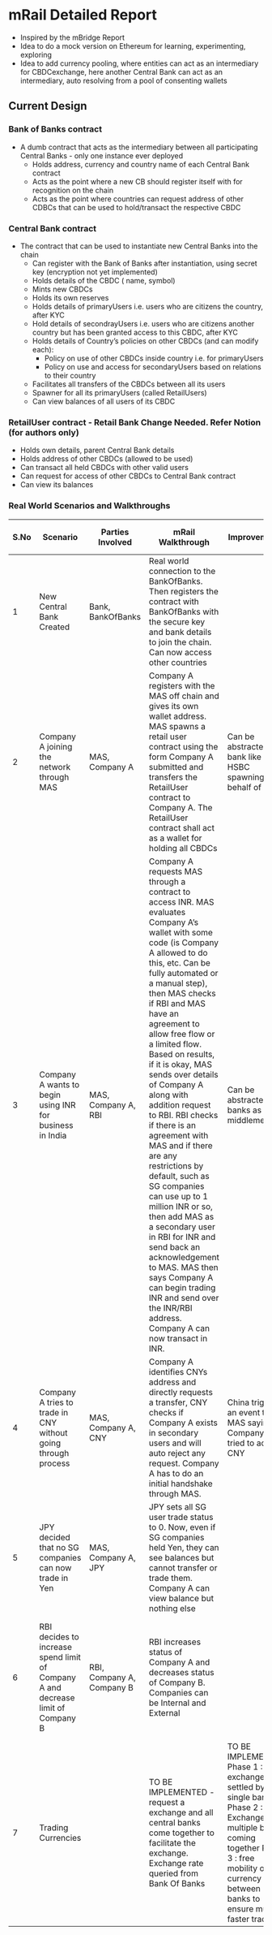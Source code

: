 # mRail Detailed Report

- Inspired by the mBridge Report
- Idea to do a mock version on Ethereum for learning, experimenting, exploring
- Idea to add currency pooling, where entities can act as an intermediary for CBDCexchange, here another Central Bank can act as an intermediary, auto resolving from a pool of consenting wallets

## Current Design

### Bank of Banks contract

- A dumb contract that acts as the intermediary between all participating Central Banks - only one instance ever deployed
    - Holds address, currency and country name of each Central Bank contract
    - Acts as the point where a new CB should register itself with for recognition on the chain
    - Acts as the point where countries can request address of other CDBCs that can be used to hold/transact the respective CBDC

### Central Bank contract

- The contract that can be used to instantiate new Central Banks into the chain
    - Can register with the Bank of Banks after instantiation, using secret key (encryption not yet implemented)
    - Holds details of the CBDC ( name, symbol)
    - Mints new CBDCs
    - Holds its own reserves
    - Holds details of primaryUsers i.e. users who are citizens the country, after KYC
    - Hold details of secondrayUsers i.e. users who are citizens another country but has been granted access to this CBDC, after KYC
    - Holds details of Country’s policies on other  CBDCs (and can modify each):
        - Policy on use of other CBDCs inside country i.e. for primaryUsers
        - Policy on use and access for secondaryUsers based on relations to their country
    - Facilitates all transfers of the CBDCs between all its users
    - Spawner for all its primaryUsers (called RetailUsers)
    - Can view balances of all users of its CBDC

### RetailUser contract - Retail Bank Change Needed. Refer Notion (for authors only)

- Holds own details, parent Central Bank details
- Holds address of other CBDCs (allowed to be used)
- Can transact all held CBDCs with other valid users
- Can request for access of other CBDCs to Central Bank contract
- Can view its balances

### Real World Scenarios and Walkthroughs

| S.No | Scenario | Parties Involved | mRail Walkthrough | Improvements | Current Real World Process |
| --- | --- | --- | --- | --- | --- |
| 1 | New Central Bank Created | Bank, BankOfBanks | Real world connection to the BankOfBanks. Then registers the contract with BankOfBanks with the secure key and bank details to join the chain. Can now access other countries |  | - |
| 2 | Company A joining the network through MAS | MAS, Company A  | Company A registers with the MAS off chain and gives its own wallet address. MAS spawns a retail user contract using the form Company A submitted and transfers the RetailUser contract to Company A. The RetailUser contract shall act as a wallet for holding all CBDCs | Can be abstracted to a bank like HSBC spawning on behalf of MAS | Company A creates a Bank account with a registered bank |
| 3 | Company A wants to begin using INR for business in India | MAS, Company A, RBI | Company A requests MAS through a contract to access INR. MAS evaluates Company A’s wallet with some code (is Company A allowed to do this, etc. Can be fully automated or a manual step), then MAS  checks if RBI and MAS have an agreement to allow free flow or a limited flow. Based on results, if it is okay, MAS sends over details of Company A along with addition request to RBI. RBI checks if there is an agreement with MAS and if there are any restrictions by default, such as SG companies can use up to 1 million INR or so, then add MAS as a secondary user in RBI for INR and send back an acknowledgement to MAS. MAS then says Company A can begin trading INR and send over the INR/RBI address. Company A can now transact in INR. | Can be abstracted to banks as middlemen | Company A registers separately in India and goes through a very similar KYC process and stuff |
| 4 | Company A tries to trade in CNY without going through <registration through MAS> process | MAS, Company A, CNY | Company A identifies CNYs address and directly requests a transfer,  CNY checks if Company A exists in secondary users and will auto reject any request. Company A has to do an initial handshake through MAS. | China triggers an event to MAS saying Company A tried to access CNY | Company A can try directly doing business in China. Smaller companies may pull it off in lesser developed countries. |
| 5 | JPY decided that no SG companies can now trade in Yen | MAS, Company A, JPY | JPY sets all SG user trade status to 0. Now, even if SG companies held Yen, they can see balances but cannot transfer or trade them. Company A can view balance but nothing else |  | JPY has to contact all banks Company A has an account with or digitally block. Not instantaneous |
| 6 | RBI decides to increase spend limit of Company A and decrease limit of Company B | RBI, Company A, Company B | RBI increases status of Company A and decreases status of Company B. Companies can be Internal and External |  | Will involve working with all banks they have accounts in for restrictions. Administrative nightmare to pull it off in a short timespan. |
| 7 | Trading Currencies |  | TO BE IMPLEMENTED - request a exchange and all central banks come together to facilitate the exchange. Exchange rate queried from Bank Of Banks | TO BE IMPLEMENTED Phase 1 : Full exchange settled by a single bank Phase 2 : Exchange by multiple banks coming together Phase 3 : free mobility of currency between banks to ensure much faster trades | Go through Forex markets |
